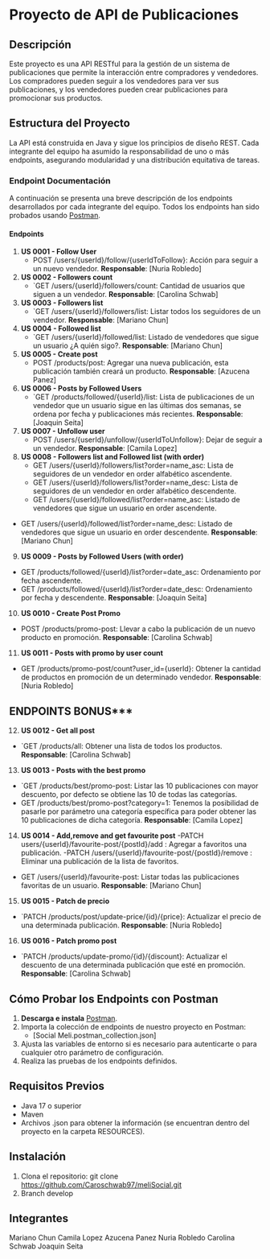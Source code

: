 # Proyecto de API de Publicaciones
## Descripción
Este proyecto es una API RESTful para la gestión de un sistema de publicaciones que permite la interacción entre compradores y vendedores. Los compradores pueden seguir a los vendedores para ver sus publicaciones, y los vendedores pueden crear publicaciones para promocionar sus productos.

## Estructura del Proyecto
La API está construida en Java y sigue los principios de diseño REST. Cada integrante del equipo ha asumido la responsabilidad de uno o más endpoints, asegurando modularidad y una distribución equitativa de tareas.

### Endpoint Documentación
A continuación se presenta una breve descripción de los endpoints desarrollados por cada integrante del equipo. Todos los endpoints han sido probados usando [Postman](https://www.postman.com/).

#### Endpoints
1. **US 0001 - Follow User**
   - POST /users/{userId}/follow/{userIdToFollow}: Acción para seguir a un nuevo vendedor.
   **Responsable**: [Nuria Robledo]
2. **US 0002 - Followers count**
   - `GET /users/{userId}/followers/count: Cantidad de usuarios que siguen a un vendedor.
   **Responsable**: [Carolina Schwab]
3. **US 0003 - Followers list**
   - `GET /users/{userId}/followers/list: Listar todos los seguidores de un vendedor.
   **Responsable**: [Mariano Chun]
4. **US 0004 - Followed list**
   - `GET /users/{userId}/followed/list: Listado de vendedores que sigue un usuario ¿A quién sigo?.
   **Responsable**: [Mariano Chun]
5. **US 0005 - Create post**
   - POST /products/post: Agregar una nueva publicación, esta publicación también creará un producto.
   **Responsable**: [Azucena Panez]
6. **US 0006 - Posts by Followed Users**
   - `GET /products/followed/{userId}/list: Lista de publicaciones de un vendedor que un usuario sigue en las últimas dos semanas, se ordena por fecha y publicaciones más recientes.
   **Responsable**: [Joaquin Seita]
7. **US 0007 - Unfollow user**
   - POST /users/{userId}/unfollow/{userIdToUnfollow}: Dejar de seguir a un vendedor.
   **Responsable**: [Camila Lopez]
8. **US 0008 - Followers list and Followed list (with order)**
   - GET /users/{userId}/followers/list?order=name_asc: Lista de seguidores de un vendedor en order alfabético ascendente.
   - GET /users/{userId}/followers/list?order=name_desc: Lista de seguidores de un vendedor en order alfabético descendente.
   - GET /users/{userId}/followed/list?order=name_asc:  Listado de vendedores que sigue un usuario en order ascendente.
  - GET /users/{userId}/followed/list?order=name_desc:  Listado de vendedores que sigue un usuario en order descendente.
   **Responsable**: [Mariano Chun]
9. **US 0009 - Posts by Followed Users (with order)**
 - GET /products/followed/{userId}/list?order=date_asc: Ordenamiento por fecha ascendente.
 - GET /products/followed/{userId}/list?order=date_desc: Ordenamiento por fecha y descendente.
   **Responsable**: [Joaquin Seita]
10. **US 0010 - Create Post Promo**
   - POST /products/promo-post: Llevar a cabo la publicación de un nuevo producto en promoción.
   **Responsable**: [Carolina Schwab]
11. **US 0011 - Posts with promo by user count**
   - GET /products/promo-post/count?user_id={userId}: Obtener la cantidad de productos en promoción de un determinado vendedor.
   **Responsable**: [Nuria Robledo]
## ENDPOINTS BONUS***
12. **US 0012 - Get all post**
   - `GET /products/all: Obtener una lista de todos los productos.
   **Responsable**: [Carolina Schwab]
13. **US 0013 - Posts with the best promo**
   - `GET /products/best/promo-post: Listar las 10 publicaciones con mayor descuento, por defecto se obtiene las 10 de todas las categorías. 
  - GET /products/best/promo-post?category=1: Tenemos la posibilidad de pasarle por parámetro una categoría específica para poder obtener las 10 publicaciones de dicha categoría.
   **Responsable**: [Camila Lopez]
14. **US 0014 - Add,remove and get favourite post**
   -PATCH users/{userId}/favourite-post/{postId}/add : Agregar a favoritos una publicación.
  -PATCH /users/{userId}/favourite-post/{postId}/remove  : Eliminar una publicación de la lista de favoritos. 
  - GET /users/{userId}/favourite-post: Listar todas las publicaciones favoritas de un usuario.
   **Responsable**: [Mariano Chun]
15. **US 0015 - Patch de precio**
   - `PATCH /products/post/update-price/{id}/{price}: Actualizar el precio de una determinada publicación.
   **Responsable**: [Nuria Robledo]
16. **US 0016 - Patch promo post**
   - `PATCH /products/update-promo/{id}/{discount}: Actualizar el descuento de una determinada publicación que esté en promoción.
   **Responsable**: [Carolina Schwab]

## Cómo Probar los Endpoints con Postman
1. **Descarga e instala** [Postman](https://www.postman.com/downloads/).
2. Importa la colección de endpoints de nuestro proyecto en Postman:
   - [Social Meli.postman_collection.json]
3. Ajusta las variables de entorno si es necesario para autenticarte o para cualquier otro parámetro de configuración.
4. Realiza las pruebas de los endpoints definidos.

## Requisitos Previos
- Java 17 o superior
- Maven
- Archivos .json para obtener la información (se encuentran dentro del proyecto en la carpeta RESOURCES).

## Instalación
1. Clona el repositorio:
   git clone https://github.com/Caroschwab97/meliSocial.git
2. Branch develop
   
## Integrantes
Mariano Chun
Camila Lopez
Azucena Panez
Nuria Robledo
Carolina Schwab
Joaquin Seita

